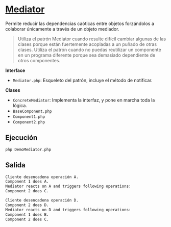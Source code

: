 # [Mediator](https://refactoring.guru/es/design-patterns/mediator)

Permite reducir las dependencias caóticas entre objetos forzándolos a colaborar únicamente a través de un objeto mediador.

>  Utiliza el patrón Mediator cuando resulte difícil cambiar algunas de las clases porque están fuertemente acopladas a un puñado de otras clases.
>  Utiliza el patrón cuando no puedas reutilizar un componente en un programa diferente porque sea demasiado dependiente de otros componentes.

**Interface**

- `Mediator.php`: Esqueleto del patrón, incluye el método de notificar.

**Clases**

- `ConcreteMediator`: Implementa la interfaz, y pone en marcha toda la lógica.
- `BaseComponent.php`
- `Component1.php`
- `Component2.php`


## Ejecución
`php DemoMediator.php`

## Salida

```BASH
Cliente desencadena operación A.
Component 1 does A.
Mediator reacts on A and triggers following operations:
Component 2 does C.

Cliente desencadena operación D.
Component 2 does D.
Mediator reacts on D and triggers following operations:
Component 1 does B.
Component 2 does C.
